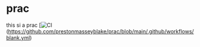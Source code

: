 # prac
this si a prac
[![CI](hhttps://github.com/prestonmasseyblake/prac/blob/main/.github/workflows/blank.yml/badge.svg)(https://github.com/prestonmasseyblake/prac/blob/main/.github/workflows/blank.yml)
